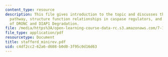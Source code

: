 ```yaml
---
content_type: resource
description: This file gives introduction to the topic and discusses the caspase activation
  pathway, structure function relationships in caspase regulators, and the Mechanism
  of DRONC and DIAP1 Degradation.
file: /media/https%3A/open-learning-course-data-rc.s3.amazonaws.com/7-16-experimental-molecular-biology-biotechnology-ii-spring-2005/c4df2cc262a6d608b0d03f95c0d16d63_stafford_minirev.pdf
file_type: application/pdf
resourcetype: Document
title: stafford_minirev.pdf
uid: c4df2cc2-62a6-d608-b0d0-3f95c0d16d63
---
```

